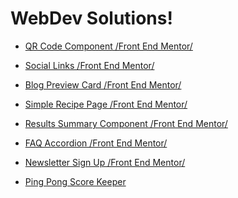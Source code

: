 # WebDev Solutions!

<!-- + [Git Pull melting pot.](https://zh4r.github.io/resources/git_pull.html "Pull Docs")

    Things I've struggled with or wondered about when using 
    `git pull`. -->

+ [QR Code Component /Front End Mentor/](https://zh4r.github.io/FEM/qr-code/index.html "QR Code Component")

+ [Social Links /Front End Mentor/](https://zh4r.github.io/FEM/social-links-tree/index.html "Social Links Tree")

+ [Blog Preview Card /Front End Mentor/](https://zh4r.github.io/FEM/blog-preview-card/index.html "Blog Preview Post")

+ [Simple Recipe Page /Front End Mentor/](https://zh4r.github.io/FEM/recipe-page/index.html "Simple Recipe Page")

+ [Results Summary Component /Front End Mentor/](https://zh4r.github.io/FEM/results-summary/index.html "Results Summary Component")

+ [FAQ Accordion /Front End Mentor/](https://zh4r.github.io/FEM/faq-accordion/index.html "FAQ Accordion")

+ [Newsletter Sign Up /Front End Mentor/](https://zh4r.github.io/FEM/NewsletterSignUp/index.html "Newsletter Sign Up")

+ [Ping Pong Score Keeper](https://zh4r.github.io/pages/apps/ping-Pong_Score-Keeper/index.html "Table Tennis Score Keeper")